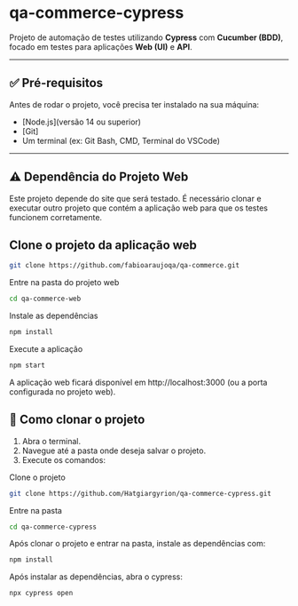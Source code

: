 # qa-commerce-cypress

Projeto de automação de testes utilizando **Cypress** com **Cucumber (BDD)**, focado em testes para aplicações **Web (UI)** e **API**.

---

## ✅ Pré-requisitos

Antes de rodar o projeto, você precisa ter instalado na sua máquina:

- [Node.js](versão 14 ou superior)
- [Git]
- Um terminal (ex: Git Bash, CMD, Terminal do VSCode)

---

## ⚠️ Dependência do Projeto Web

Este projeto depende do site que será testado. É necessário clonar e executar outro projeto que contém a aplicação web para que os testes funcionem corretamente.

## Clone o projeto da aplicação web

```bash
git clone https://github.com/fabioaraujoqa/qa-commerce.git
```
Entre na pasta do projeto web

```bash
cd qa-commerce-web
```

Instale as dependências

```bash
npm install
```

Execute a aplicação

```bash
npm start
```

A aplicação web ficará disponível em http://localhost:3000 (ou a porta configurada no projeto web).

## 🚀 Como clonar o projeto

1. Abra o terminal.
2. Navegue até a pasta onde deseja salvar o projeto.
3. Execute os comandos:

Clone o projeto

```bash
git clone https://github.com/Hatgiargyrion/qa-commerce-cypress.git
```

Entre na pasta

```bash
cd qa-commerce-cypress
```

Após clonar o projeto e entrar na pasta, instale as dependências com:

```bash
npm install
```

Após instalar as dependências, abra o cypress:

```bash
npx cypress open
```